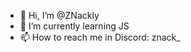 - 👋 Hi, I’m @ZNackly
- 🌱 I’m currently learning JS
- 📫 How to reach me in Discord: znack_

<!---
ZNackly/ZNackly is a ✨ special ✨ repository because its `README.md` (this file) appears on your GitHub profile.
You can click the Preview link to take a look at your changes.
--->
